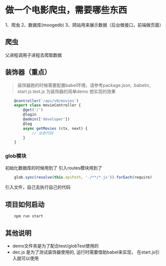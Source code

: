 # 做一个电影爬虫，需要哪些东西
1、爬虫
2、数据库(moogedb)
3、网站用来展示数据（后台做接口，前端做页面）

## 爬虫
父进程调用子进程去爬取数据


## 装饰器（重点）
> 装饰器跑的时候需要配置babel环境，请参考package.json, .babelrc, start.js
> test.js 为装饰器的简单demo
想实现的效果
``` javascript
    @controller('/api/v0/movies')
    export class movieController {
        @get('/')
        @login
        @admin(['developer'])
        @log
        async getMovies (ctx, next) {
            // 业务代码
        }
    }
```

### glob模块
初始化数据库的时候用到了
引入routes模块用到了
``` javascript
    glob.sync(resolve(this.apiPath, './**/*.js')).forEach(require)
```

引入文件，自己去执行自己的代码

## 项目如何启动
``` javascript
    npm run start
```

## 其他说明
- demo文件夹是为了配合test/globTest使用的
- dec.js 是为了测试装饰器使用的, 运行时需要借助babel来实现， 在start.js引入就可以使用